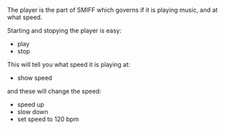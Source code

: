 The player is the part of SMIFF which governs if it is playing music, and at what speed.

Starting and stopying the player is easy:
* play
* stop

This will tell you what speed it is playing at:
* show speed

and these will change the speed:
* speed up
* slow down
* set speed to 120 bpm